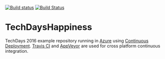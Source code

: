 [![Build status](https://ci.appveyor.com/api/projects/status/96klba6w6vq30go2?svg=true)](https://ci.appveyor.com/project/bas/techdayshappiness) [![Build Status](https://travis-ci.org/bas/TechDaysHappiness.svg?branch=master)](https://travis-ci.org/bas/TechDaysHappiness)
# TechDaysHappiness
TechDays 2016 example repository running in [Azure](http://techdayshappiness.azurewebsites.net) using [Continuous Deployment](https://github.com/projectkudu/kudu/wiki/Continuous-deployment). [Travis CI](https://travis-ci.org) and [AppVeyor](https://www.appveyor.com/) are used for cross platform continuous integration.

